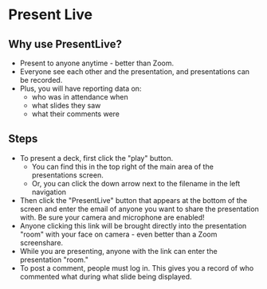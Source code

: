 # Present Live

## Why use PresentLive? 

* Present to anyone anytime - better than Zoom.
* Everyone see each other and the presentation, and presentations can be recorded. 
* Plus, you will have reporting data on: 
	* who was in attendance when
	* what slides they saw
	* what their comments were
	
## Steps

* To present a deck, first click the "play" button. 
    * You can find this in the top right of the main area of the presentations screen. 
    * Or, you can click the down arrow next to the filename in the left navigation 
* Then click the "PresentLive" button that appears at the bottom of the screen and enter the email of anyone you want to share the presentation with. Be sure your camera and microphone are enabled!  
* Anyone clicking this link will be brought directly into the presentation "room" with your face on camera - even better than a Zoom screenshare. 
* While you are presenting, anyone with the link can enter the presentation "room."
* To post a comment, people must log in. This gives you a record of who commented what during what slide being displayed. 
